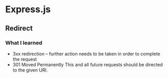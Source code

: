 # Express.js

## Redirect

### What I learned
- 3xx redirection – further action needs to be taken in order to complete the request
- 301 Moved Permanently
This and all future requests should be directed to the given URI.